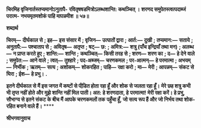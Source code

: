 **चिरमिह वृजिनार्तस्तप्यमानोऽनुतापै-** **रवितृषषडमित्रोऽलब्धशान्ति: कथञ्चित् ।** **शरणद समुपेतस्त्वत्पदाब्जं परात्म-** **नभयमृतमशोकं पाहि मापन्नमीश ॥ ५७॥** 

**शब्दार्थ** 

**चिरम्—** **दीर्घकाल से** **; इह—** **इस संसार में** **; वृजिन—** **उत्पातों द्वारा** **; आर्त:—** **दुखी** **; तप्यमान:—** **सताये** **; अनुतापै:—** **पश्चाताप से** **;** **अवितृष—** **अतृप्त** **; षट्—** **छ:** **; अमित्र:—** **शत्रु (पाँच इन्द्रियाँ तथा मन)** **; अलब्ध—** **न प्राप्त करते हुए** **; शान्ति:—** **शान्ति** **;** **कथञ्चित्—** **किसी तरह से** **; शरण—** **शरण का** **; द—** **हे देने वाले** **; समुपेत:—** **आने वाले** **; त्वत्—** **तुश्हारे** **; पद-अब्जम्—** **चरणकमल** **; पर-आत्मन्—** **हे परमात्मा** **; अभयम्—** **निर्भीक** **; ऋतम्—** **सत्य** **; अशोकम्—** **शोकरहित** **; पाहि—** **रक्षा करो** **; मा—** **मेरी** **; आपन्नम्—** **संकट से घिरा** **; ईश—** **हे प्रभु।** **.** 

**इतने दीर्घकाल से मैं इस जगत में कष्टों से पीडि़त होता रहा हूँ और शोक से जलता रहा हूँ।** **मेरे छह शत्रु कभी भी तृप्त नहीं होते और मुझे शान्ति नहीं मिल पाती। अत: हे शरणदाता, हे** **परमात्मा! मेरी रक्षा करें। हे प्रभु, सौभाग्य से इतने संकट के बीच मैं आपके चरणकमलों तक** **पहुँचा हूँ, जो सत्य रूप हैं और जो निर्भय तथा शोक-रहित बनाने वाले हैं।** **** 

**श्रीभगवानुवाच** 